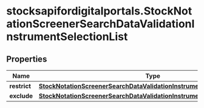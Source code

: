 # stocksapifordigitalportals.StockNotationScreenerSearchDataValidationInstrumentSelectionList

## Properties

Name | Type | Description | Notes
------------ | ------------- | ------------- | -------------
**restrict** | [**StockNotationScreenerSearchDataValidationInstrumentSelectionListRestrict**](StockNotationScreenerSearchDataValidationInstrumentSelectionListRestrict.md) |  | [optional] 
**exclude** | [**StockNotationScreenerSearchDataValidationInstrumentSelectionListExclude**](StockNotationScreenerSearchDataValidationInstrumentSelectionListExclude.md) |  | [optional] 


